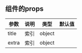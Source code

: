 ## 组件的props

| 参数 | 说明 | 类型 | 默认值 |
| --- | --- | --- | --- |
| title |  索引  | object |  |
| extra |  索引  | object |  |
